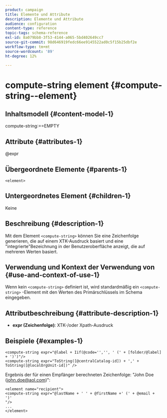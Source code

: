 ```yaml
---
product: campaign
title: Elemente und Attribute
description: Elemente und Attribute
audience: configuration
content-type: reference
topic-tags: schema-reference
exl-id: 8a079bb8-3f53-4144-a065-5bd402649cc7
source-git-commit: 98d646919fedc66ee9145522ad0c5f15b25dbf2e
workflow-type: tm+mt
source-wordcount: '89'
ht-degree: 12%

---
```


# compute-string element {#compute-string--element}

## Inhaltsmodell {#content-model-1}

compute-string:==EMPTY

## Attribute {#attributes-1}

@expr

## Übergeordnete Elemente {#parents-1}

`<element>`

## Untergeordnetes Element {#children-1}

Keine

## Beschreibung {#description-1}

Mit dem Element `<compute-string>` können Sie eine Zeichenfolge generieren, die auf einem XTK-Ausdruck basiert und eine &quot;integrierte&quot;Bezeichnung in der Benutzeroberfläche anzeigt, die auf mehreren Werten basiert.

## Verwendung und Kontext der Verwendung von {#use-and-context-of-use-1}

Wenn kein `<compute-string>` definiert ist, wird standardmäßig ein `<compute-string>` -Element mit den Werten des Primärschlüssels im Schema eingegeben.

## Attributbeschreibung {#attribute-description-1}

* **expr (Zeichenfolge)**: XTK-/oder Xpath-Ausdruck

## Beispiele {#examples-1}

```
<compute-string expr="@label + Iif(@code='','', ' (' + [folder/@label] + ')')"/>  
<compute-string expr="ToString([@centralCatalog-id]) + ',' + ToString([@localOrgUnit-id])" />
```

Ergebnis der für einen Empfänger berechneten Zeichenfolge: &quot;John Doe (john.doe@aol.com)&quot;:

```
<element name="recipient">
<compute-string expr="@lastName + ' ' + @firstName +' (' + @email + ')'
"/>
...
</element>
```
